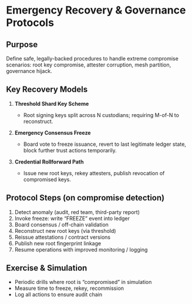 # Emergency Recovery & Governance Protocols

## Purpose
Define safe, legally-backed procedures to handle extreme compromise scenarios: root key compromise, attester corruption, mesh partition, governance hijack.

## Key Recovery Models

1.  **Threshold Shard Key Scheme**  
    - Root signing keys split across N custodians; requiring M-of-N to reconstruct.

2.  **Emergency Consensus Freeze**  
    - Board vote to freeze issuance, revert to last legitimate ledger state, block further trust actions temporarily.

3.  **Credential Rollforward Path**  
    - Issue new root keys, rekey attesters, publish revocation of compromised keys.

## Protocol Steps (on compromise detection)

1.  Detect anomaly (audit, red team, third-party report)  
2.  Invoke freeze: write “FREEZE” event into ledger  
3.  Board consensus / off-chain validation  
4.  Reconstruct new root keys (via threshold)  
5.  Reissue attestations / contract versions  
6.  Publish new root fingerprint linkage  
7.  Resume operations with improved monitoring / logging

## Exercise & Simulation

- Periodic drills where root is “compromised” in simulation  
- Measure time to freeze, rekey, recommission  
- Log all actions to ensure audit chain  
